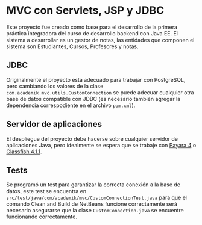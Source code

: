 # MVC con Servlets, JSP y JDBC
Este proyecto fue creado como base para el desarrollo de la primera práctica integradora del curso de desarrollo backend con Java EE. El sistema a desarrollar es un gestor de notas, las entidades que componen el sistema son Estudiantes, Cursos, Profesores y notas.

## JDBC
Originalmente el proyecto está adecuado para trabajar con PostgreSQL, pero cambiando los valores de la clase `com.academik.mvc.utils.CustomConnection` se puede adecuar cualquier otra base de datos compatible con JDBC (es necesario también agregar la dependencia correspodiente en el archivo `pom.xml`).

## Servidor de aplicaciones
El despliegue del proyecto debe hacerse sobre cualquier servidor de aplicaciones Java, pero idealmente se espera que se trabaje con [Payara 4](https://search.maven.org/artifact/fish.payara.distributions/payara/4.1.2.181/zip) o [Glassfish 4.1.1](https://download.oracle.com/glassfish/4.1.1/release/index.html).

## Tests
Se programó un test para garantizar la correcta conexión a la base de datos, este test se encuentra en `src/test/java/com/academik/mvc/CustomConnectionTest.java` para que el comando Clean and Build de NetBeans funcione correctamente será necesario asegurarse que la clase `CustomConnection.java` se encuentre funcionando correctamente.